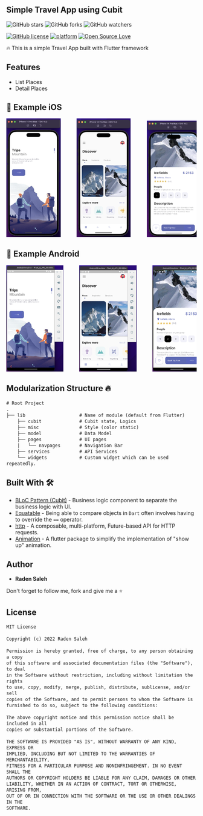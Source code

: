 ## Simple Travel App using Cubit
![GitHub stars](https://img.shields.io/github/stars/radensaleh/Simple-Travel-App-Cubit?style=social)
![GitHub forks](https://img.shields.io/github/forks/radensaleh/Simple-Travel-App-Cubit?style=social)
![GitHub watchers](https://img.shields.io/github/watchers/radensaleh/Simple-Travel-App-Cubit?style=social)

[![GitHub license](https://img.shields.io/badge/License-MIT-blue.svg)](https://github.com/radensaleh/Simple-Travel-App-Cubit/blob/master/LICENSE)
[![platform](https://img.shields.io/badge/platform-Flutter-blue.svg)](https://flutter.dev/)
[![Open Source Love](https://badges.frapsoft.com/os/v2/open-source.svg?v=103)](https://github.com/radensaleh/Simple-Travel-App-Cubit)

🔥 This is a simple Travel App built with Flutter framework

## Features
*  List Places
*  Detail Places

## 📸 Example iOS
<pre>
<img src="screenshot/ios_welcome_page.png" width="28.5%">     <img src="screenshot/ios_home_page.png" width="28.5%">     <img src="screenshot/ios_detail_page.png" width="28.5%">
</pre>


## 📸 Example Android
<pre>
<img src="screenshot/android_welcome_page.png" width="30%">     <img src="screenshot/android_home_page.png" width="30%">     <img src="screenshot/android_detail_page.png" width="30%">
</pre>

## Modularization Structure 🔥

    # Root Project
    .
    ├── lib                    # Name of module (default from Flutter)
        ├── cubit              # Cubit state, Logics
        ├── misc               # Style (color static)
        ├── model              # Data Model
        ├── pages              # UI pages
        |   └── navpages       # Navigation Bar
        ├── services           # API Services
        └── widgets            # Custom widget which can be used repeatedly.

## Built With 🛠
* [BLoC Pattern (Cubit)](https://bloclibrary.dev/) - Business logic component to separate the business logic with UI.
* [Equatable](https://pub.dev/packages/equatable) - Being able to compare objects in `Dart` often involves having to override the `==` operator.
* [http](https://pub.dev/packages/http) - A composable, multi-platform, Future-based API for HTTP requests.
* [Animation](https://pub.dev/packages/show_up_animation) - A flutter package to simplify the implementation of "show up" animation.


## Author

* **Raden Saleh**

Don't forget to follow me, fork and give me a ⭐


## License

```
MIT License

Copyright (c) 2022 Raden Saleh

Permission is hereby granted, free of charge, to any person obtaining a copy
of this software and associated documentation files (the "Software"), to deal
in the Software without restriction, including without limitation the rights
to use, copy, modify, merge, publish, distribute, sublicense, and/or sell
copies of the Software, and to permit persons to whom the Software is
furnished to do so, subject to the following conditions:

The above copyright notice and this permission notice shall be included in all
copies or substantial portions of the Software.

THE SOFTWARE IS PROVIDED "AS IS", WITHOUT WARRANTY OF ANY KIND, EXPRESS OR
IMPLIED, INCLUDING BUT NOT LIMITED TO THE WARRANTIES OF MERCHANTABILITY,
FITNESS FOR A PARTICULAR PURPOSE AND NONINFRINGEMENT. IN NO EVENT SHALL THE
AUTHORS OR COPYRIGHT HOLDERS BE LIABLE FOR ANY CLAIM, DAMAGES OR OTHER
LIABILITY, WHETHER IN AN ACTION OF CONTRACT, TORT OR OTHERWISE, ARISING FROM,
OUT OF OR IN CONNECTION WITH THE SOFTWARE OR THE USE OR OTHER DEALINGS IN THE
SOFTWARE.
```